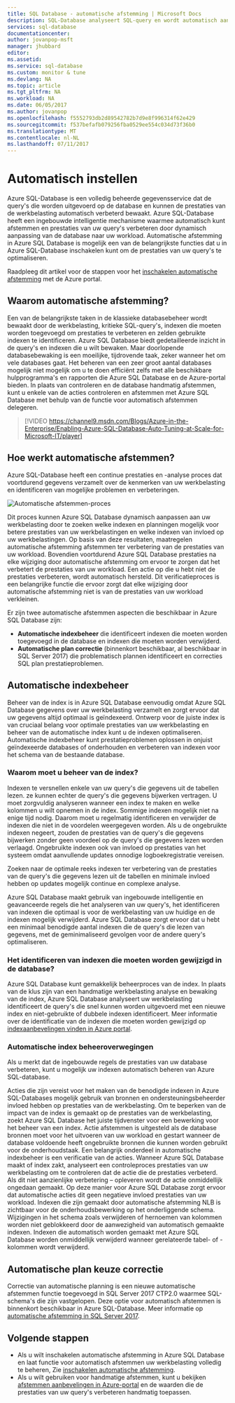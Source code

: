 ```yaml
---
title: SQL Database - automatische afstemming | Microsoft Docs
description: SQL-Database analyseert SQL-query en wordt automatisch aangepast aan de werkbelasting van de gebruiker.
services: sql-database
documentationcenter: 
author: jovanpop-msft
manager: jhubbard
editor: 
ms.assetid: 
ms.service: sql-database
ms.custom: monitor & tune
ms.devlang: NA
ms.topic: article
ms.tgt_pltfrm: NA
ms.workload: NA
ms.date: 06/05/2017
ms.author: jovanpop
ms.openlocfilehash: f5552793db2d89542782b7d9e8f996314f62e429
ms.sourcegitcommit: f537befafb079256fba0529ee554c034d73f36b0
ms.translationtype: MT
ms.contentlocale: nl-NL
ms.lasthandoff: 07/11/2017
---
```

# <a name="automatic-tuning"></a>Automatisch instellen

Azure SQL-Database is een volledig beheerde gegevensservice dat de query's die worden uitgevoerd op de database en kunnen de prestaties van de werkbelasting automatisch verbeterd bewaakt. Azure SQL-Database heeft een ingebouwde intelligentie mechanisme waarmee automatisch kunt afstemmen en prestaties van uw query's verbeteren door dynamisch aanpassing van de database naar uw workload. Automatische afstemming in Azure SQL Database is mogelijk een van de belangrijkste functies dat u in Azure SQL-Database inschakelen kunt om de prestaties van uw query's te optimaliseren.

Raadpleeg dit artikel voor de stappen voor het [inschakelen automatische afstemming](sql-database-automatic-tuning-enable.md) met de Azure portal.

## <a name="why-automatic-tuning"></a>Waarom automatische afstemming?

Een van de belangrijkste taken in de klassieke databasebeheer wordt bewaakt door de werkbelasting, kritieke SQL-query's, indexen die moeten worden toegevoegd om prestaties te verbeteren en zelden gebruikte indexen te identificeren. Azure SQL Database biedt gedetailleerde inzicht in de query's en indexen die u wilt bewaken. Maar doorlopende databasebewaking is een moeilijke, tijdrovende taak, zeker wanneer het om vele databases gaat. Het beheren van een zeer groot aantal databases mogelijk niet mogelijk om u te doen efficiënt zelfs met alle beschikbare hulpprogramma's en rapporten die Azure SQL Database en de Azure-portal bieden. In plaats van controleren en de database handmatig afstemmen, kunt u enkele van de acties controleren en afstemmen met Azure SQL Database met behulp van de functie voor automatisch afstemmen delegeren. 


> [!VIDEO https://channel9.msdn.com/Blogs/Azure-in-the-Enterprise/Enabling-Azure-SQL-Database-Auto-Tuning-at-Scale-for-Microsoft-IT/player]
>

## <a name="how-does-automatic-tuning-work"></a>Hoe werkt automatische afstemmen?

Azure SQL-Database heeft een continue prestaties en -analyse proces dat voortdurend gegevens verzamelt over de kenmerken van uw werkbelasting en identificeren van mogelijke problemen en verbeteringen.

![Automatische afstemmen-proces](./media/sql-database-automatic-tuning/tuning-process.png)

Dit proces kunnen Azure SQL Database dynamisch aanpassen aan uw werkbelasting door te zoeken welke indexen en planningen mogelijk voor betere prestaties van uw werkbelastingen en welke indexen van invloed op uw werkbelastingen. Op basis van deze resultaten, maatregelen automatische afstemming afstemmen ter verbetering van de prestaties van uw workload. Bovendien voortdurend Azure SQL Database prestaties na elke wijziging door automatische afstemming om ervoor te zorgen dat het verbetert de prestaties van uw workload. Een actie op die u hebt niet de prestaties verbeteren, wordt automatisch hersteld. Dit verificatieproces is een belangrijke functie die ervoor zorgt dat elke wijziging door automatische afstemming niet is van de prestaties van uw workload verkleinen.

Er zijn twee automatische afstemmen aspecten die beschikbaar in Azure SQL Database zijn:

 -  **Automatische indexbeheer** die identificeert indexen die moeten worden toegevoegd in de database en indexen die moeten worden verwijderd.
 -  **Automatische plan correctie** (binnenkort beschikbaar, al beschikbaar in SQL Server 2017) die problematisch plannen identificeert en correcties SQL plan prestatieproblemen.

## <a name="automatic-index-management"></a>Automatische indexbeheer

Beheer van de index is in Azure SQL Database eenvoudig omdat Azure SQL Database gegevens over uw werkbelasting verzamelt en zorgt ervoor dat uw gegevens altijd optimaal is geïndexeerd. Ontwerp voor de juiste index is van cruciaal belang voor optimale prestaties van uw werkbelasting en beheer van de automatische index kunt u de indexen optimaliseren. Automatische indexbeheer kunt prestatieproblemen oplossen in onjuist geïndexeerde databases of onderhouden en verbeteren van indexen voor het schema van de bestaande database. 

### <a name="why-do-you-need-index-management"></a>Waarom moet u beheer van de index?

Indexen te versnellen enkele van uw query's die gegevens uit de tabellen lezen. ze kunnen echter de query's die gegevens bijwerken vertragen. U moet zorgvuldig analyseren wanneer een index te maken en welke kolommen u wilt opnemen in de index. Sommige indexen mogelijk niet na enige tijd nodig. Daarom moet u regelmatig identificeren en verwijder de indexen die niet in de voordelen weergegeven worden. Als u de ongebruikte indexen negeert, zouden de prestaties van de query's die gegevens bijwerken zonder geen voordeel op de query's die gegevens lezen worden verlaagd. Ongebruikte indexen ook van invloed op prestaties van het systeem omdat aanvullende updates onnodige logboekregistratie vereisen.

Zoeken naar de optimale reeks indexen ter verbetering van de prestaties van de query's die gegevens lezen uit de tabellen en minimale invloed hebben op updates mogelijk continue en complexe analyse.

Azure SQL Database maakt gebruik van ingebouwde intelligentie en geavanceerde regels die het analyseren van uw query's, het identificeren van indexen die optimaal is voor de werkbelasting van uw huidige en de indexen mogelijk verwijderd. Azure SQL Database zorgt ervoor dat u hebt een minimaal benodigde aantal indexen die de query's die lezen van gegevens, met de geminimaliseerd gevolgen voor de andere query's optimaliseren.

### <a name="how-to-identify-indexes-that-need-to-be-changed-in-your-database"></a>Het identificeren van indexen die moeten worden gewijzigd in de database?

Azure SQL Database kunt gemakkelijk beheerproces van de index. In plaats van de klus zijn van een handmatige werkbelasting analyse en bewaking van de index, Azure SQL Database analyseert uw werkbelasting identificeert de query's die snel kunnen worden uitgevoerd met een nieuwe index en niet-gebruikte of dubbele indexen identificeert. Meer informatie over de identificatie van de indexen die moeten worden gewijzigd op [indexaanbevelingen vinden in Azure portal](sql-database-advisor-portal.md).

### <a name="automatic-index-management-considerations"></a>Automatische index beheeroverwegingen

Als u merkt dat de ingebouwde regels de prestaties van uw database verbeteren, kunt u mogelijk uw indexen automatisch beheren van Azure SQL-database.

Acties die zijn vereist voor het maken van de benodigde indexen in Azure SQL-Databases mogelijk gebruik van bronnen en ondersteuningsbeheerder invloed hebben op prestaties van de werkbelasting. Om te beperken van de impact van de index is gemaakt op de prestaties van de werkbelasting, zoekt Azure SQL Database het juiste tijdvenster voor een bewerking voor het beheer van een index. Actie afstemmen is uitgesteld als de database bronnen moet voor het uitvoeren van uw workload en gestart wanneer de database voldoende heeft ongebruikte bronnen die kunnen worden gebruikt voor de onderhoudstaak. Een belangrijk onderdeel in automatische indexbeheer is een verificatie van de acties. Wanneer Azure SQL Database maakt of index zakt, analyseert een controleproces prestaties van uw werkbelasting om te controleren dat de actie die de prestaties verbeterd. Als dit niet aanzienlijke verbetering – opleveren wordt de actie onmiddellijk ongedaan gemaakt. Op deze manier voor Azure SQL Database zorgt ervoor dat automatische acties dit geen negatieve invloed prestaties van uw workload. Indexen die zijn gemaakt door automatische afstemming NLB is zichtbaar voor de onderhoudsbewerking op het onderliggende schema. Wijzigingen in het schema zoals verwijderen of hernoemen van kolommen worden niet geblokkeerd door de aanwezigheid van automatisch gemaakte indexen. Indexen die automatisch worden gemaakt met Azure SQL Database worden onmiddellijk verwijderd wanneer gerelateerde tabel- of -kolommen wordt verwijderd.

## <a name="automatic-plan-choice-correction"></a>Automatische plan keuze correctie

Correctie van automatische planning is een nieuwe automatische afstemmen functie toegevoegd in SQL Server 2017 CTP2.0 waarmee SQL-schema's die zijn vastgelopen. Deze optie voor automatisch afstemmen is binnenkort beschikbaar in Azure SQL-Database. Meer informatie op [automatische afstemming in SQL Server 2017](https://docs.microsoft.com/sql/relational-databases/automatic-tuning/automatic-tuning).

## <a name="next-steps"></a>Volgende stappen

- Als u wilt inschakelen automatische afstemming in Azure SQL Database en laat functie voor automatisch afstemmen uw werkbelasting volledig te beheren, Zie [inschakelen automatische afstemming](sql-database-automatic-tuning-enable.md).
- Als u wilt gebruiken voor handmatige afstemmen, kunt u bekijken [afstemmen aanbevelingen in Azure-portal](sql-database-advisor-portal.md) en de waarden die de prestaties van uw query's verbeteren handmatig toepassen.
